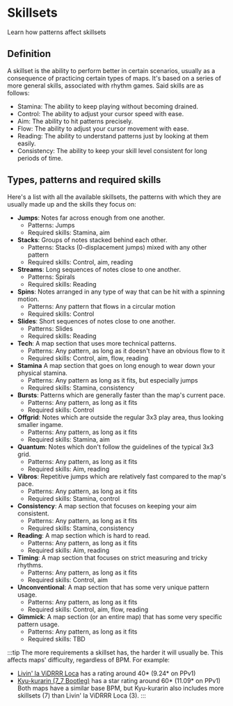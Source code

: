 # Skillsets
Learn how patterns affect skillsets

## Definition
A skillset is the ability to perform better in certain scenarios, usually as a consequence of practicing certain types of maps.
It's based on a series of more general skills, associated with rhythm games. Said skills are as follows:
- Stamina: The ability to keep playing without becoming drained.
- Control: The ability to adjust your cursor speed with ease.
- Aim: The ability to hit patterns precisely.
- Flow: The ability to adjust your cursor movement with ease.
- Reading: The ability to understand patterns just by looking at them easily.
- Consistency: The ability to keep your skill level consistent for long periods of time.

## Types, patterns and required skills
Here's a list with all the available skillsets, the patterns with which they are usually made up and the skills they focus on:
- **Jumps**: Notes far across enough from one another.
  - Patterns: Jumps
  - Required skills: Stamina, aim
- **Stacks**: Groups of notes stacked behind each other.
  - Patterns: Stacks (0-displacement jumps) mixed with any other pattern
  - Required skills: Control, aim, reading
- **Streams**: Long sequences of notes close to one another.
  - Patterns: Spirals
  - Required skills: Reading
- **Spins**: Notes arranged in any type of way that can be hit with a spinning motion. 
  - Patterns: Any pattern that flows in a circular motion 
  - Required skills: Control
- **Slides**: Short sequences of notes close to one another. 
  - Patterns: Slides
  - Required skills: Reading
- **Tech**: A map section that uses more technical patterns. 
  - Patterns: Any pattern, as long as it doesn't have an obvious flow to it 
  - Required skills: Control, aim, flow, reading
- **Stamina** A map section that goes on long enough to wear down your physical stamina.
  - Patterns: Any pattern as long as it fits, but especially jumps
  - Required skills: Stamina, consistency
- **Bursts**: Patterns which are generally faster than the map's current pace.
  - Patterns: Any pattern, as long as it fits
  - Required skills: Control
- **Offgrid**: Notes which are outside the regular 3x3 play area, thus looking smaller ingame.
  - Patterns: Any pattern, as long as it fits
  - Required skills: Stamina, aim
- **Quantum**: Notes which don't follow the guidelines of the typical 3x3 grid.
  - Patterns: Any pattern, as long as it fits
  - Required skills: Aim, reading
- **Vibros**: Repetitive jumps which are relatively fast compared to the map's pace.
  - Patterns: Any pattern, as long as it fits
  - Required skills: Stamina, control
- **Consistency**: A map section that focuses on keeping your aim consistent.
  - Patterns: Any pattern, as long as it fits
  - Required skills: Stamina, consistency
- **Reading**: A map section which is hard to read.
  - Patterns: Any pattern, as long as it fits
  - Required skills: Aim, reading
- **Timing**: A map section that focuses on strict measuring and tricky rhythms.
  - Patterns: Any pattern, as long as it fits
  - Required skills: Control, aim
- **Unconventional**: A map section that has some very unique pattern usage.
  - Patterns: Any pattern, as long as it fits
  - Required skills: Control, aim, flow, reading
- **Gimmick**: A map section (or an entire map) that has some very specific pattern usage.
  - Patterns: Any pattern, as long as it fits
  - Required skills: TBD

:::tip
The more requirements a skillset has, the harder it will usually be. This affects maps' difficulty, regardless of BPM. For example:  
- [Livin' la ViDRRR Loca](https://cdn.discordapp.com/attachments/1120882599552880724/1122786940941508648/zitro_dive-tek_-_livin_la_vidrrr_loca_full_ver.sspm)
has a rating around 40* (9.24* on PPv1)
- [Kyu-kurarin (7_7 Bootleg)](https://cdn.discordapp.com/attachments/1120882599552880724/1181372626724192287/haxagon_-_iyowa_-_kyu-kurarin_7_7_bootleg.sspm?ex=6580d1ff&is=656e5cff&hm=bdbeab04c90c5a7d8302e8d30f2f372cf53941266fc045c6876fc638f3cd75f7&)
has a star rating around 60* (11.09* on PPv1)
Both maps have a similar base BPM, but Kyu-kurarin also includes more skillsets (7) than Livin' la ViDRRR Loca (3).
:::
